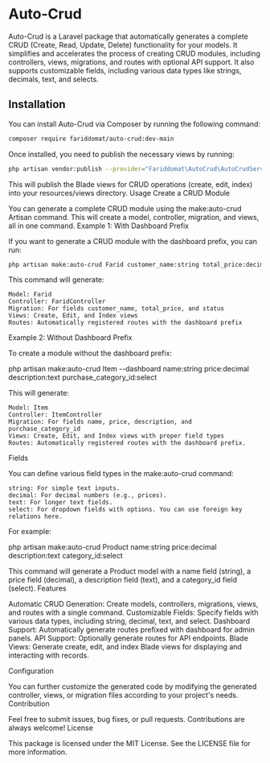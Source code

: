 # Auto-Crud

Auto-Crud is a Laravel package that automatically generates a complete CRUD (Create, Read, Update, Delete) functionality for your models. It simplifies and accelerates the process of creating CRUD modules, including controllers, views, migrations, and routes with optional API support. It also supports customizable fields, including various data types like strings, decimals, text, and selects.

## Installation

You can install Auto-Crud via Composer by running the following command:

```bash
composer require fariddomat/auto-crud:dev-main
```
Once installed, you need to publish the necessary views by running:
```bash
php artisan vendor:publish --provider="Fariddomat\AutoCrud\AutoCrudServiceProvider" --tag="autocrud-views"
```
This will publish the Blade views for CRUD operations (create, edit, index) into your resources/views directory.
Usage
Create a CRUD Module

You can generate a complete CRUD module using the make:auto-crud Artisan command. This will create a model, controller, migration, and views, all in one command.
Example 1: With Dashboard Prefix

If you want to generate a CRUD module with the dashboard prefix, you can run:
```bash
php artisan make:auto-crud Farid customer_name:string total_price:decimal status:string --dashboard
```
This command will generate:

    Model: Farid
    Controller: FaridController
    Migration: For fields customer_name, total_price, and status
    Views: Create, Edit, and Index views
    Routes: Automatically registered routes with the dashboard prefix

Example 2: Without Dashboard Prefix

To create a module without the dashboard prefix:

php artisan make:auto-crud Item --dashboard name:string price:decimal description:text purchase_category_id:select

This will generate:

    Model: Item
    Controller: ItemController
    Migration: For fields name, price, description, and purchase_category_id
    Views: Create, Edit, and Index views with proper field types
    Routes: Automatically registered routes with the dashboard prefix.

Fields

You can define various field types in the make:auto-crud command:

    string: For simple text inputs.
    decimal: For decimal numbers (e.g., prices).
    text: For longer text fields.
    select: For dropdown fields with options. You can use foreign key relations here.

For example:

php artisan make:auto-crud Product name:string price:decimal description:text category_id:select

This command will generate a Product model with a name field (string), a price field (decimal), a description field (text), and a category_id field (select).
Features

Automatic CRUD Generation: Create models, controllers, migrations, views, and routes with a single command.
Customizable Fields: Specify fields with various data types, including string, decimal, text, and select.
Dashboard Support: Automatically generate routes prefixed with dashboard for admin panels.
API Support: Optionally generate routes for API endpoints.
Blade Views: Generate create, edit, and index Blade views for displaying and interacting with records.

Configuration

You can further customize the generated code by modifying the generated controller, views, or migration files according to your project's needs.
Contribution

Feel free to submit issues, bug fixes, or pull requests. Contributions are always welcome!
License

This package is licensed under the MIT License. See the LICENSE file for more information.